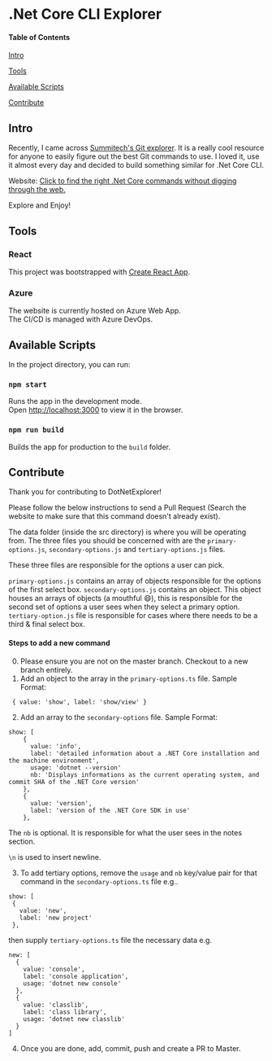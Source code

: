 # .Net Core CLI Explorer

#### Table of Contents

[Intro](https://github.com/michaelfery/dotnetexplorer/blob/master/README.md#intro)

[Tools](https://github.com/michaelfery/dotnetexplorer/blob/master/README.md#tools)

[Available Scripts](https://github.com/michaelfery/dotnetexplorer/blob/master/README.md#available-scripts)

[Contribute](https://github.com/michaelfery/dotnetexplorer/blob/master/README.md#contribute)

## Intro

Recently, I came across [Summitech's Git explorer](https://github.com/summitech/gitexplorer). It is a really cool resource for anyone to easily figure out the best Git commands to use. I loved it, use it almost every day and decided to build something similar for .Net Core CLI.

Website: [Click to find the right .Net Core commands without digging through the web.](http://dotnetexplorer.com)

Explore and Enjoy!

## Tools

### React

This project was bootstrapped with [Create React App](https://github.com/facebook/create-react-app).

### Azure

The website is currently hosted on Azure Web App.<br/>
The CI/CD is managed with Azure DevOps.

## Available Scripts

In the project directory, you can run:

### `npm start`

Runs the app in the development mode.<br/>
Open [http://localhost:3000](http://localhost:3000) to view it in the browser.

### `npm run build`

Builds the app for production to the `build` folder.

## Contribute

Thank you for contributing to DotNetExplorer!

Please follow the below instructions to send a Pull Request (Search the website to make sure that this command doesn't already exist).

The data folder (inside the src directory) is where you will be operating from. The three files you should be concerned with are the `primary-options.js`, `secondary-options.js` and `tertiary-options.js` files. 

These three files are responsible for the options a user can pick. 

`primary-options.js` contains an array of objects responsible for the options of the first select box. 
`secondary-options.js` contains an object. This object houses an arrays of objects (a mouthful :smile:), this is responsible for the second set of options a user sees when they select a primary option. 
`tertiary-option.js` file is responsible for cases where there needs to be a third & final select box.

#### Steps to add a new command
0. Please ensure you are not on the master branch. Checkout to a new branch entirely.
1. Add an object to the array in the `primary-options.ts` file. Sample Format:
```
 { value: 'show', label: 'show/view' }
```
2. Add an array to the `secondary-options` file. Sample Format:
```
show: [
    {
      value: 'info',
      label: 'detailed information about a .NET Core installation and the machine environment',
      usage: 'dotnet --version'
      nb: 'Displays informations as the current operating system, and commit SHA of the .NET Core version'
    },
    {
      value: 'version',
      label: 'version of the .NET Core SDK in use'
    },
  ```
  The `nb` is optional. It is responsible for what the user sees in the notes section. 
  
  `\n` is used to insert newline.
  
  3. To add tertiary options, remove the `usage` and `nb` key/value pair for that command in the `secondary-options.ts` file e.g..
  
   ```
show: [
    {
      value: 'new',
      label: 'new project'
    },
  ```
  
  then supply `tertiary-options.ts` file the necessary data e.g.
  ```
  new: [
    {
      value: 'console',
      label: 'console application',
      usage: 'dotnet new console'
    },
    {
      value: 'classlib',
      label: 'class library',
      usage: 'dotnet new classlib'
    }
  ]
  ```
4. Once you are done, add, commit, push and create a PR to Master.